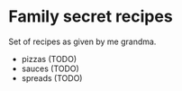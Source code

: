 # Family secret recipes

Set of recipes as given by me grandma.
 
 - pizzas (TODO)
 - sauces (TODO)
 - spreads (TODO)
